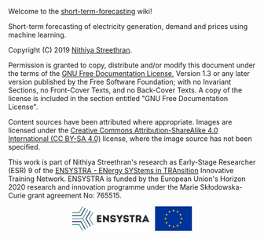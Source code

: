 
Welcome to the [short-term-forecasting](https://github.com/ENSYSTRA/short-term-forecasting) wiki! 

Short-term forecasting of electricity generation, demand and prices using machine learning.

Copyright (C)  2019  [Nithiya Streethran](https://nmstreethran.github.io/).

Permission is granted to copy, distribute and/or modify this document under the terms of the [GNU Free Documentation License](https://www.gnu.org/licenses/fdl-1.3), Version 1.3 or any later version published by the Free Software Foundation; with no Invariant Sections, no Front-Cover Texts, and no Back-Cover Texts. A copy of the license is included in the section entitled "GNU Free Documentation License".

Content sources have been attributed where appropriate. Images are licensed under the [Creative Commons Attribution-ShareAlike 4.0 International (CC BY-SA 4.0)](https://creativecommons.org/licenses/by-sa/4.0/) license, where the image source has not been specified.

This work is part of Nithiya Streethran's research as Early-Stage Researcher (ESR) 9 of the [ENSYSTRA - ENergy SYStems in TRAnsition](https://ensystra.eu/) Innovative Training Network. ENSYSTRA is funded by the European Union's Horizon 2020 research and innovation programme under the Marie Skłodowska-Curie grant agreement No: 765515.

<p align=center><a href="https://ensystra.eu/"><img src="logos/ensystra-ls.png" alt="ENSYSTRA" height="50" title="ENSYSTRA"></a>&nbsp;&nbsp;&nbsp;<img src="logos/eu.jpg" alt="European Union" height="50" title="This project has received funding from the European Union's Horizon 2020 research and innovation programme under the Marie Skłodowska-Curie grant agreement No: 765515."></p>
